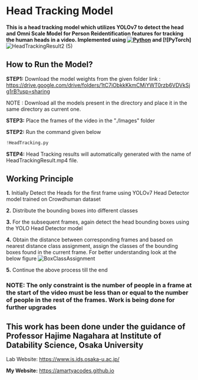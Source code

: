 # Head Tracking Model 
**This is a head tracking model which utilizes YOLOv7 to detect the head and Omni Scale Model for Person Reidentification features for tracking the human heads in a video. Implemented using [![Python](https://img.shields.io/pypi/pyversions/tensorflow.svg?style=plastic)](https://badge.fury.io/py/tensorflow) and [![PyTorch]**
![HeadTrackingResult2 (5)](https://user-images.githubusercontent.com/44440114/212591528-1ee7e928-64ac-48d9-8afd-e1d1e67d2801.gif)

## How to Run the Model?

**STEP1:** Download the model weights from the given folder link :
https://drive.google.com/drive/folders/1tC7iObkkKkmCMiYWT0rzb6VDVkSjg1rB?usp=sharing

NOTE : Download all the models present in the directory and place it in the same directory as current one.

**STEP3:** Place the frames of the video in the "./Images" folder

**STEP2:** Run the command given below
```python
!HeadTracking.py
```

**STEP4:** Head Tracking results will automatically generated with the name of HeadTrackingResult.mp4 file.

## Working Principle

**1.** Initially Detect the Heads for the first frame using YOLOv7 Head Detector model trained on Crowdhuman dataset

**2.** Distribute the bounding boxes into different classes

**3.** For the subsequent frames, again detect the head bounding boxes using the YOLO Head Detector model

**4.** Obtain the distance between corresponding frames and based on nearest distance class assignment, assign the classes of the bounding boxes found in the current frame. For better understanding look at the below figure
![BoxClassAssignment](https://user-images.githubusercontent.com/44440114/212593283-27fb96e3-1469-426d-8772-df610d40f866.jpg)

**5.** Continue the above process till the end 

### NOTE: The only constraint is the number of people in a frame at the start of the video must be less than or equal to the number of people in the rest of the frames. Work is being done for further upgrades

## This work has been done under the guidance of Professor Hajime Nagahara at Institute of Datability Science, Osaka University 
Lab Website: https://www.is.ids.osaka-u.ac.jp/

**My Website:** https://amartyacodes.github.io


